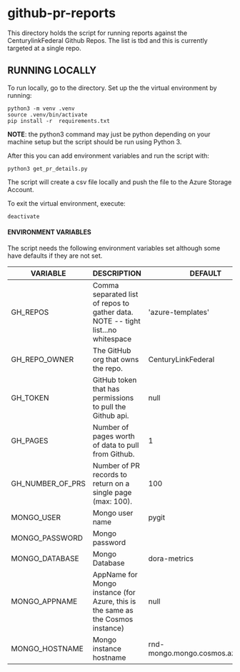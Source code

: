 # github-pr-reports
This directory holds the script for running reports against the CenturylinkFederal Github Repos. The list is tbd and this is currently targeted at a single repo.

## RUNNING LOCALLY
To run locally, go to the  directory. Set up the the virtual environment by running:
```
python3 -m venv .venv
source .venv/bin/activate
pip install -r  requirements.txt
```
**NOTE**: the python3 command may just be python depending on your machine setup but the script should be run using Python 3.

After this you can add environment variables and run the script with:
```
python3 get_pr_details.py
```
The script will create a csv file locally and push the file to the Azure Storage Account.

To exit the virtual environment, execute:
```
deactivate
```

#### ENVIRONMENT VARIABLES
The script needs the following environment variables set although some have defaults if they are not set.

| VARIABLE         | DESCRIPTION                                                                      | DEFAULT                          | 
|------------------|----------------------------------------------------------------------------------|----------------------------------|
| GH_REPOS         | Comma separated list of repos to gather data. NOTE -- tight list...no whitespace | 'azure-templates'                |
| GH_REPO_OWNER    | The GitHub org that owns the repo.                                               | CenturyLinkFederal               |
| GH_TOKEN         | GitHub token that has permissions to pull the Github api.                        | null                             |
| GH_PAGES         | Number of pages worth of data to pull from Github.                               | 1                                |
| GH_NUMBER_OF_PRS | Number of PR records to return on a single page (max: 100).                      | 100                              |
| MONGO_USER       | Mongo user name                                                                  | pygit                            |
| MONGO_PASSWORD   | Mongo password                                                                   |                                  |
| MONGO_DATABASE   | Mongo Database                                                                   | dora-metrics                               |
| MONGO_APPNAME    | AppName for Mongo instance (for Azure, this is the same as the Cosmos instance)  | null                             |
| MONGO_HOSTNAME | Mongo instance hostname                                                          | rnd-mongo.mongo.cosmos.azure.com | 

